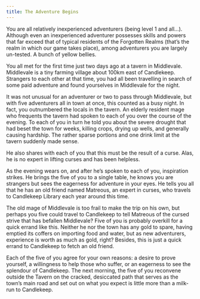 ```yaml
---
title: The Adventure Begins
---
```


You are all relatively inexperienced adventurers (being level 1 and all…). Although even an inexperienced adventurer possesses skills and powers that far exceed that of typical residents of the Forgotten Realms (that’s the realm in which our game takes place), among adventurers you are largely un-tested. A bunch of yellow bellies. 

You all met for the first time just two days ago at a tavern in Middlevale. Middlevale is a tiny farming village about 100km east of Candlekeep. Strangers to each other at that time, you had all been travelling in search of some paid adventure and found yourselves in Middlevale for the night. 

It was not unusual for an adventurer or two to pass through Middlevale, but with five adventurers all in town at once, this counted as a busy night. In fact, you outnumbered the locals in the tavern. An elderly resident mage who frequents the tavern had spoken to each of you over the course of the evening. To each of you in turn he told you about the severe drought that had beset the town for weeks, killing crops, drying up wells, and generally causing hardship. The rather sparse portions and one drink limit at the tavern suddenly made sense. 

He also shares with each of you that this must be the result of a curse. Alas, he is no expert in lifting curses and has been helpless. 

As the evening wears on, and after he’s spoken to each of you, inspiration strikes. He brings the five of you to a single table, he knows you are strangers but sees the eagerness for adventure in your eyes. He tells you all that he has an old friend named Matreous, an expert in curses, who travels to Candlekeep Library each year around this time. 

The old mage of Middlevale is too frail to make the trip on his own, but perhaps you five could travel to Candlekeep to tell Matreous of the cursed strive that has befallen Middlevale? Five of you is probably overkill for a quick errand like this. Neither he nor the town has any gold to spare, having emptied its coffers on importing food and water, but as new adventurers, experience is worth as much as gold, right? Besides, this is just a quick errand to Candlekeep to fetch an old friend. 

Each of the five of you agree for your own reasons: a desire to prove yourself, a willingness to help those who suffer, or an eagerness to see the splendour of Candlekeep. The next morning, the five of you reconvene outside the Tavern on the cracked, desiccated path that serves as the town’s main road and set out on what you expect is little more than a milk-run to Candlekeep.